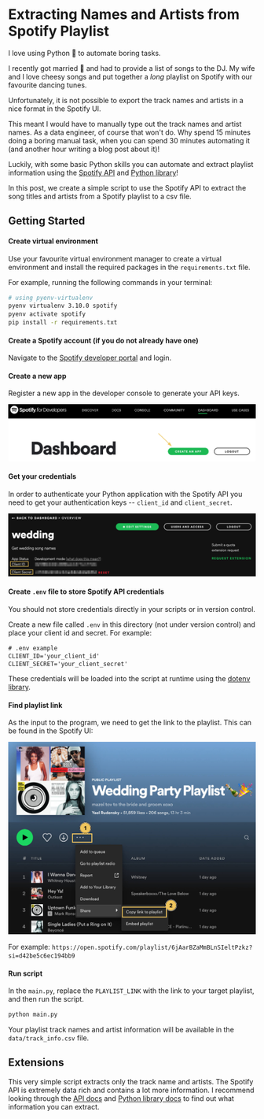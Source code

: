 # Extracting Names and Artists from Spotify Playlist

I love using Python 🐍 to automate boring tasks.

I recently got married 🥳 and had to provide a list of songs to the DJ. My wife and I love cheesy songs and put together a *long*  playlist on Spotify with our favourite dancing tunes.

Unfortunately, it is not possible to export the track names and artists in a nice format in the Spotify UI.

This meant I would have to manually type out the track names and artist names. As a data engineer, of course that won't do. Why spend 15 minutes doing a boring manual task, when you can spend 30 minutes automating it (and another hour writing a blog post about it)!

Luckily, with some basic Python skills you can automate and extract playlist information using the [Spotify API](https://developer.spotify.com/documentation/web-api/) and [Python library](https://spotipy.readthedocs.io/en/2.19.0/#)!

In this post, we create a simple script to use the Spotify API to extract the song titles and artists from a Spotify playlist to a csv file.

## Getting Started

#### Create virtual environment

Use your favourite virtual environment manager to create a virtual environment and install the required packages in the `requirements.txt` file.

For example, running the following commands in your terminal:

```bash
# using pyenv-virtualenv
pyenv virtualenv 3.10.0 spotify
pyenv activate spotify
pip install -r requirements.txt
```

#### Create a Spotify account (if you do not already have one)

Navigate to the [Spotify developer portal](https://developer.spotify.com/dashboard) and login.

#### Create a new app

Register a new app in the developer console to generate your API keys.

<img src="img/create_app.jpg" width="600">

#### Get your credentials

In order to authenticate your Python application with the Spotify API you need to get your authentication keys -- `client_id` and `client_secret`.

<img src="img/secrets.jpg" width="600">

#### Create `.env` file to store Spotify API credentials

You should not store credentials directly in your scripts or in version control.

Create a new file called `.env` in this directory (not under version control) and place your client id and secret. For example:

```
# .env example
CLIENT_ID='your_client_id'
CLIENT_SECRET='your_client_secret'
```
These credentials will be loaded into the script at runtime using the [dotenv library](https://pypi.org/project/python-dotenv/).

#### Find playlist link

As the input to the program, we need to get the link to the playlist. This can be found in the Spotify UI:

<img src="img/playlist_link.jpg" width="600">

For example: `https://open.spotify.com/playlist/6jAarBZaMmBLnSIeltPzkz?si=d42be5c6ec194bb9`

#### Run script

In the `main.py`, replace the `PLAYLIST_LINK` with the link to your target playlist, and then run the script.

```bash
python main.py
```

Your playlist track names and artist information will be available in the `data/track_info.csv` file.

## Extensions

This very simple script extracts only the track name and artists. The Spotify API is extremely data rich and contains a lot more information. I recommend looking through the [API docs](https://developer.spotify.com/documentation/web-api/) and [Python library docs](https://spotipy.readthedocs.io/en/2.19.0/) to find out what information you can extract.
